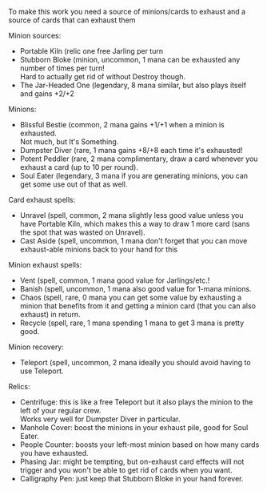 To make this work you need a source of minions/cards to exhaust
and a source of cards that can exhaust them

Minion sources:
-	Portable Kiln (relic
one free Jarling per turn
-	Stubborn Bloke (minion, uncommon, 1 mana
can be exhausted any number of times per turn!\
	Hard to actually get rid of without Destroy though.
-	The Jar-Headed One (legendary, 8 mana
similar, but also plays itself and gains +2/+2

Minions:
-	Blissful Bestie (common, 2 mana
gains +1/+1 when a minion is exhausted.\
	Not much, but It's Something.
-	Dumpster Diver (rare, 1 mana
gains +8/+8 each time it's exhausted!
-	Potent Peddler (rare, 2 mana
complimentary, draw a card whenever you exhaust a card (up to 10 per round).
-	Soul Eater (legendary, 3 mana
if you are generating minions, you can get some use out of that as well.

Card exhaust spells:
-	Unravel (spell, common, 2 mana
slightly less good value unless you have Portable Kiln,
	which makes this a way to draw 1 more card (sans the spot that was wasted on Unravel).
-	Cast Aside (spell, uncommon, 1 mana
don't forget that you can move exhaust-able minions back to your hand for this

Minion exhaust spells:
-	Vent (spell, common, 1 mana
good value for Jarlings/etc.!
-	Banish (spell, uncommon, 1 mana
also good value for 1-mana minions.
-	Chaos (spell, rare, 0 mana
you can get some value by exhausting a minion that benefits from it
	and getting a minion card (that you can also exhaust) in return.
-	Recycle (spell, rare, 1 mana
spending 1 mana to get 3 mana is pretty good.

Minion recovery:
-	Teleport (spell, uncommon, 2 mana
ideally you should avoid having to use Teleport.

Relics:
-	Centrifuge: this is like a free Teleport but it also plays the minion to the left of your regular crew.\
	Works very well for Dumpster Diver in particular.
-	Manhole Cover: boost the minions in your exhaust pile, good for Soul Eater.
-	People Counter: boosts your left-most minion based on how many cards you have exhausted.
-	Phasing Jar: might be tempting, but on-exhaust card effects will not trigger
	and you won't be able to get rid of cards when you want.
-	Calligraphy Pen: just keep that Stubborn Bloke in your hand forever.
